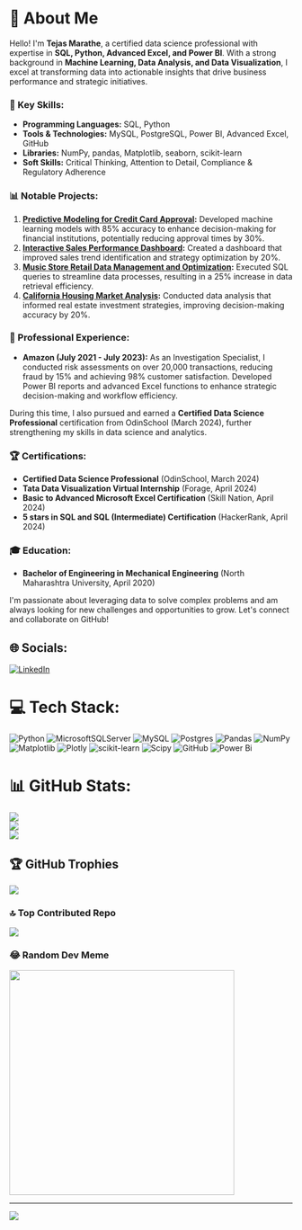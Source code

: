 # 💫 About Me

Hello! I'm **Tejas Marathe**, a certified data science professional with expertise in **SQL, Python, Advanced Excel, and Power BI**. With a strong background in **Machine Learning, Data Analysis, and Data Visualization**, I excel at transforming data into actionable insights that drive business performance and strategic initiatives.

### 🔧 Key Skills:
- **Programming Languages:** SQL, Python
- **Tools & Technologies:** MySQL, PostgreSQL, Power BI, Advanced Excel, GitHub
- **Libraries:** NumPy, pandas, Matplotlib, seaborn, scikit-learn
- **Soft Skills:** Critical Thinking, Attention to Detail, Compliance & Regulatory Adherence

### 📊 Notable Projects:
1. **[Predictive Modeling for Credit Card Approval](https://github.com/tejasymarathe/Predictive_Modeling_for_Credit_Card_Approval):** Developed machine learning models with 85% accuracy to enhance decision-making for financial institutions, potentially reducing approval times by 30%.
2. **[Interactive Sales Performance Dashboard](https://github.com/tejasymarathe/Interactive_Sales_Performance_Dashboard):** Created a dashboard that improved sales trend identification and strategy optimization by 20%.
3. **[Music Store Retail Data Management and Optimization](https://github.com/tejasymarathe/Music_Store_Retail_Data_Management_and_Optimization):** Executed SQL queries to streamline data processes, resulting in a 25% increase in data retrieval efficiency.
4. **[California Housing Market Analysis](https://github.com/tejasymarathe/California_Housing_Market_Analysis):** Conducted data analysis that informed real estate investment strategies, improving decision-making accuracy by 20%.

### 💼 Professional Experience:
- **Amazon (July 2021 - July 2023):** As an Investigation Specialist, I conducted risk assessments on over 20,000 transactions, reducing fraud by 15% and achieving 98% customer satisfaction. Developed Power BI reports and advanced Excel functions to enhance strategic decision-making and workflow efficiency.

During this time, I also pursued and earned a **Certified Data Science Professional** certification from OdinSchool (March 2024), further strengthening my skills in data science and analytics.

### 🏆 Certifications:
- **Certified Data Science Professional** (OdinSchool, March 2024)
- **Tata Data Visualization Virtual Internship** (Forage, April 2024)
- **Basic to Advanced Microsoft Excel Certification** (Skill Nation, April 2024)
- **5 stars in SQL and SQL (Intermediate) Certification** (HackerRank, April 2024)

### 🎓 Education:
- **Bachelor of Engineering in Mechanical Engineering** (North Maharashtra University, April 2020)

I'm passionate about leveraging data to solve complex problems and am always looking for new challenges and opportunities to grow. Let's connect and collaborate on GitHub!

## 🌐 Socials:
[![LinkedIn](https://img.shields.io/badge/LinkedIn-%230077B5.svg?logo=linkedin&logoColor=white)](https://linkedin.com/in/tymarathe) 

# 💻 Tech Stack:
![Python](https://img.shields.io/badge/python-3670A0?style=for-the-badge&logo=python&logoColor=ffdd54) ![MicrosoftSQLServer](https://img.shields.io/badge/Microsoft%20SQL%20Server-CC2927?style=for-the-badge&logo=microsoft%20sql%20server&logoColor=white) ![MySQL](https://img.shields.io/badge/mysql-4479A1.svg?style=for-the-badge&logo=mysql&logoColor=white) ![Postgres](https://img.shields.io/badge/postgres-%23316192.svg?style=for-the-badge&logo=postgresql&logoColor=white) ![Pandas](https://img.shields.io/badge/pandas-%23150458.svg?style=for-the-badge&logo=pandas&logoColor=white) ![NumPy](https://img.shields.io/badge/numpy-%23013243.svg?style=for-the-badge&logo=numpy&logoColor=white) ![Matplotlib](https://img.shields.io/badge/Matplotlib-%23ffffff.svg?style=for-the-badge&logo=Matplotlib&logoColor=black) ![Plotly](https://img.shields.io/badge/Plotly-%233F4F75.svg?style=for-the-badge&logo=plotly&logoColor=white) ![scikit-learn](https://img.shields.io/badge/scikit--learn-%23F7931E.svg?style=for-the-badge&logo=scikit-learn&logoColor=white) ![Scipy](https://img.shields.io/badge/SciPy-%230C55A5.svg?style=for-the-badge&logo=scipy&logoColor=%white) ![GitHub](https://img.shields.io/badge/github-%23121011.svg?style=for-the-badge&logo=github&logoColor=white) ![Power Bi](https://img.shields.io/badge/power_bi-F2C811?style=for-the-badge&logo=powerbi&logoColor=black)

# 📊 GitHub Stats:
![](https://github-readme-stats.vercel.app/api?username=tejasymarathe&theme=dark&hide_border=false&include_all_commits=false&count_private=false)<br/>
![](https://github-readme-streak-stats.herokuapp.com/?user=tejasymarathe&theme=dark&hide_border=false)<br/>
![](https://github-readme-stats.vercel.app/api/top-langs/?username=tejasymarathe&theme=dark&hide_border=false&include_all_commits=false&count_private=false&layout=compact)

## 🏆 GitHub Trophies
![](https://github-profile-trophy.vercel.app/?username=tejasymarathe&theme=radical&no-frame=false&no-bg=true&margin-w=4)

### 🔝 Top Contributed Repo
![](https://github-contributor-stats.vercel.app/api?username=tejasymarathe&limit=5&theme=dark&combine_all_yearly_contributions=true)

### 😂 Random Dev Meme
<img src='https://memer-new.vercel.app/' style="height: 400px;"/>

---
[![](https://visitcount.itsvg.in/api?id=tejasymarathe&icon=0&color=0)](https://visitcount.itsvg.in)


